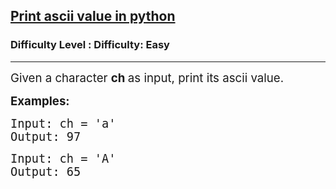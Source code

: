 <h2><a href="https://www.geeksforgeeks.org/problems/print-ascii-value-in-python/1?page=1&difficulty=Easy&status=unsolved&sortBy=accuracy">Print ascii value in python</a></h2><h3>Difficulty Level : Difficulty: Easy</h3><hr><div class="problems_problem_content__Xm_eO"><p><span style="font-size: 14pt;">Given a character <strong>ch&nbsp;</strong>as input, print its ascii value.</span></p>
<p><span style="font-size: 14pt;"><strong>Examples:</strong></span></p>
<pre><span style="font-size: 14pt;">Input: ch = 'a'</span><br><span style="font-size: 14pt;">Output: 97</span></pre>
<pre><span style="font-size: 14pt;">Input: ch = 'A'</span><br><span style="font-size: 14pt;">Output: 65</span></pre></div>